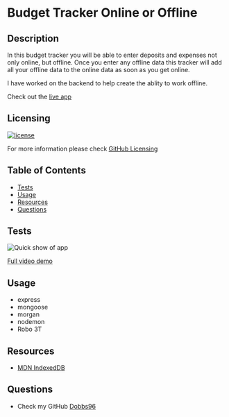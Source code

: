 # Budget Tracker Online or Offline

## Description

In this budget tracker you will be able to enter deposits and expenses not only online, but offline. Once you enter any offline data this tracker will add all your offline data to the online data as soon as you get online.

I have worked on the backend to help create the ablity to work offline.

Check out the [live app](https://tracking-budget-everywhere.herokuapp.com/)

## Licensing

[![license](https://img.shields.io/badge/license-MIT-blue)](https://shields.io)

For more information please check [GitHub Licensing](https://docs.github.com/en/github/creating-cloning-and-archiving-repositories/creating-a-repository-on-github/licensing-a-repository)

## Table of Contents

- [Tests](#tests)
- [Usage](#usage)
- [Resources](#resources)
- [Questions](#questions)

## Tests

![Quick show of app](./assets/gif.gif)

[Full video demo](https://drive.google.com/file/d/15BfIklOSzW91AzbwLay8P9urNT4Z1uBk/view)

## Usage

- express
- mongoose
- morgan
- nodemon
- Robo 3T

## Resources

- [MDN IndexedDB](https://developer.mozilla.org/en-US/docs/Web/API/IndexedDB_API)

## Questions

- Check my GitHub [Dobbs96](https://github.com/Dobbs96)
